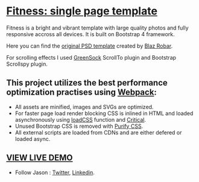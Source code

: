 # [Fitness: single page template](https://jasonbaciulis.github.io/fitness-template/) 

Fitness is a bright and vibrant template with large quality photos and fully responsive accross all devices. It is built on Bootstrap 4 framework.

Here you can find the [original PSD template](http://blazrobar.com/free-psd-website-templates/fitness-free-photoshop-psd-template/) created by [Blaz Robar](http://blazrobar.com/).

For scrolling effects I used [GreenSock](https://greensock.com/) ScrollTo plugin and Bootstrap Scrollspy plugin.

## This project utilizes the best performance optimization practises using [Webpack](https://webpack.js.org/):

* All assets are minified, images and SVGs are optimized.
* For faster page load render blocking CSS is inlined in HTML and loaded asynchronously using [loadCSS](https://github.com/filamentgroup/loadCSS) function and [Critical](https://github.com/addyosmani/critical).
* Unused Bootstrap CSS is removed with [Purify CSS](https://github.com/webpack-contrib/purifycss-webpack).
* All external scripts are loaded from CDNs and are either defered or loaded async.

## [VIEW LIVE DEMO](https://jasonbaciulis.github.io/fitness-template/)

* Follow Jason : [Twitter](https://twitter.com/jasonbaciulis), [Linkedin](https://lt.linkedin.com/in/jasonbaciulis).
